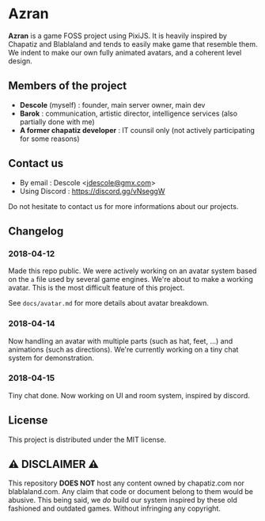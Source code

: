 # Azran

**Azran** is a game FOSS project using PixiJS. It is heavily inspired by Chapatiz and Blablaland and tends to easily make game that resemble them. We indent to make our own fully animated avatars, and a coherent level design.

## Members of the project

- **Descole** (myself) : founder, main server owner, main dev
- **Barok** : communication, artistic director, intelligence services (also partially done with me)
- **A former chapatiz developer** : IT counsil only (not actively participating for some reasons)

## Contact us

- By email : Descole &lt;jdescole@gmx.com&gt;
- Using Discord : https://discord.gg/vNseggW

Do not hesitate to contact us for more informations about our projects.

## Changelog

### 2018-04-12

Made this repo public.
We were actively working on an avatar system based on the `a` file used by several game engines. We're about to make a working avatar. This is the most difficult feature of this project.

See `docs/avatar.md` for more details about avatar breakdown.

### 2018-04-14

Now handling an avatar with multiple parts (such as hat, feet, ...) and animations (such as directions). 
We're currently working on a tiny chat system for demonstration.

### 2018-04-15

Tiny chat done. Now working on UI and room system, inspired by discord. 

## License

This project is distributed under the MIT license.

## :warning: DISCLAIMER :warning:

This repository **DOES NOT** host any content owned by chapatiz.com nor blablaland.com. Any claim that code or document belong to them would be abusive.
This being said, we *do* build our system inspired by these old fashioned and outdated games. Without infringing any copyright.
